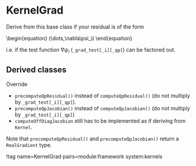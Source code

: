 # KernelGrad

Derive from this base class if your residual is of the form

\begin{equation}
  (\dots,\nabla\psi_i)
\end{equation}

i.e. if the test function $\nabla\psi_i$ (`_grad_test[_i][_qp]`) can be factored out.

## Derived classes

Override

- `precomputeQpResidual()` instead of `computeQpResidual()` (do not multiply by `_grad_test[_i][_qp]`).
- `precomputeQpJacobian()` instead of `computeQpJacobian()` (do not multiply by `_grad_test[_i][_qp]`)
- `computeOffDiagJacobian` still has to be implemented as if deriving from `Kernel`.

Note that `precomputeQpResidual()` and `precomputeQpJacobian()` return a `RealGradient` type.

!tag name=KernelGrad pairs=module:framework system:kernels
